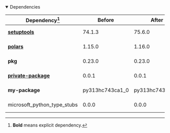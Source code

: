<details open>
<summary>Dependencies</summary>

|Dependency[^1]|Before|After|Environments|
|-|-|-|-|
|[**setuptools**](https://pypi.org/project/setuptools)|74.1.3|75.6.0|*all envs* on osx-arm64|
|[**polars**](https://prefix.dev/channels/conda-forge/packages/polars)|1.15.0|1.16.0|*all envs* on osx-arm64|
|**pkg**|0.23.0|0.23.0|*all envs* on linux-64|
|[**private-package**](https://prefix.dev/channels/setup-pixi-test/packages/private-package)|0.0.1|0.0.1|*all envs* on osx-arm64|
|**my-package**|py313hc743ca1_0|py313hc743ca1_1|*all envs* on osx-arm64|
|microsoft_python_type_stubs|0.0.0|0.0.0|*all envs* on linux-64|

</details>

[^1]: **Bold** means explicit dependency.
[^2]: Dependency got downgraded.
